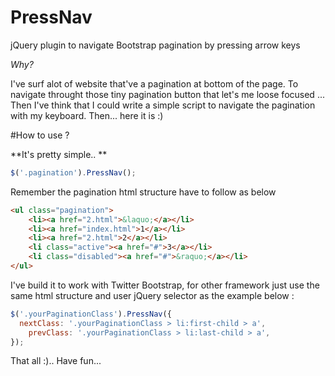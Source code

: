 # PressNav
jQuery plugin to navigate Bootstrap pagination by pressing arrow keys

*Why?*

I've surf alot of website that've a pagination at bottom of the page. To navigate throught those tiny pagination button that let's me loose focused ... Then I've think that I could write a simple script to navigate the pagination with my keyboard. Then... here it is :)

#How to use ?

**It's pretty simple.. **

```javascript
$('.pagination').PressNav();
```
Remember the pagination html structure have to follow as below

```html
<ul class="pagination">
	<li><a href="2.html">&laquo;</a></li>
	<li><a href="index.html">1</a></li>
	<li><a href="2.html">2</a></li>
	<li class="active"><a href="#">3</a></li>
	<li class="disabled"><a href="#">&raquo;</a></li>
</ul>
```
I've build it to work with Twitter Bootstrap, for other framework just use the same html structure and user jQuery selector as the example  below : 

```javascript
$('.yourPaginationClass').PressNav({
  nextClass: '.yourPaginationClass > li:first-child > a',
	prevClass: '.yourPaginationClass > li:last-child > a',
});
```

That all :).. Have fun...
